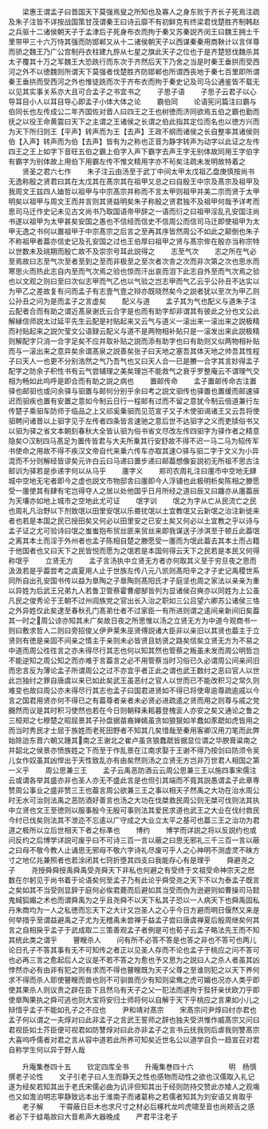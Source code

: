 <!-- { "loadSidebar": true } -->
　　梁惠王谓孟子曰晋国天下莫强焉叟之所知也及寡人之身东败于齐长子死焉注疏及朱子注皆不详按战国策甘茂谓秦王曰诗云靡不有初鲜克有终梁君伐楚胜齐制韩赵之兵驱十二诸侯朝天子于孟津后子死身布衣而拘于秦又苏秦説齐闵王曰魏王拥土千里带甲三十六万恃其强而防邯郸又从十二诸侯朝天子以西谋秦秦用商鞅计以言佯尊而骄之魏王乃广公宫制丹衣柱建九斿从七星之旗此天子之位也于是齐楚怒伐魏杀其太子覆其十万之军魏王大恐跣行而东次于齐然后天下乃舍之当是时秦王垂拱而受西河之外不以徳魏则所谓天下莫强者伐楚胜齐防邯郸也所谓西丧地于秦七百里即所谓秦王垂拱而受西河之外也惟徒跣而次于齐布衣而拘于秦史记及司马公通鉴皆不载无以见其实事关系亦大且可合孟子之书宜书之
　　子思子语
　　子思子云君子以心导耳目小人以耳目导心即孟子小体大体之论
　　霸伯同
　　论语宪问篇注曰霸与伯同长也左传成公二年齐国佐对晋人曰四王之王也树徳而济同欲焉五伯之霸也勤而抚之以役王命黄震曰天下之主谓之王诸侯之长谓之伯此指其定位而名也以徳方兴而为天下所归则王【平声】转声而为王【去声】王政不纲而诸侯之长自整率其诸侯则伯【入声】转声而为伯【去声】皆有为之称也正音为静字转声为动字以此证之左传四王之王上如字下音旺五伯之霸上伯字入声下霸字去声王字无别体故同用王字伯字有霸字为别体故上用伯下用霸左传不惟文精用字亦不茍矣注疏未发明故特着之
　　贤圣之君六七作
　　朱子注云由汤至于武丁中间太甲太戊祖乙盘庚慎按尚书无逸称殷之贤君曰其在太戊其在髙宗其在祖甲又总之曰自殷王中宗及髙宗及祖甲及我周文王兹四人廸哲以祖甲与中宗髙宗并称而不言太甲则祖甲并美二宗而贤于太甲明矣以祖甲与周文王而并言则其贤益明矣朱子称殷之贤君独不及祖甲何哉予详考而思司马迁作史记未见古文尚书乃取国语帝甲辞之一语而衍之曰祖甲淫乱孔安国注尚书遂以祖甲为太甲甚矣安国之愚也不信经而信史不信周公而信司马迁即使祖甲为太甲无逸之书何以置祖甲于中宗髙宗之后言之至再其序皆然周公不如此之颠倒也朱子不称祖甲者葢亦信史记及孔安国之过也王伯厚曰祖甲之贤与髙宗侔在殷亦当称宗特以世数未及祧期而殷亡故不及崇宗号耳此説得之
　　志至气次
　　志之所在气必至焉故曰志至气次至者至到之至而非极至之至次者次舎之次而非次第之次也思氷而寒思火而热此志自内至而气次焉之验也惊而汗出哀而泪下此志自外至而气次焉之验也以文观之则曰至曰次似志甲而气乙也以气验之岂志甲而气乙云乎公孙丑不达实以为甲乙之差故复有问而孟子有志壹气壹之辩亦既晓然矣今之説者犹以至次为甲乙则公孙丑之问为是而孟子之言虚矣
　　配义与道
　　孟子其为气也配义与道朱子注云配者合而有助之谓近髙泉谢氏云合字是也而有助字却非谓其有彼此之分也文公此解縁信师説太过延平先生云配是衬贴起来又云气与道义一滚出来一滚出来之説极精而衬贴起来之説欠莹文公语録云配义与道不是两物相补贴只是一滚发出来此説极精则解配字只消一合字足矣不应并取补贴之説而添有助字也曰有助则又似两物相补贴而与一滚出来之意异矣余谓髙泉之説善矣张子曰天地之塞吾其体天地之帅吾其性程子曰天人一也更不分别浩然之气乃吾气也又曰天人合一已是賸一合字其言妙得孟子配字之防余子积性书有云气尝辅理之美矣理岂不能救气之衰乎罗整庵云不谓理气交相为畅如此呜呼是即合而有助之説之病也
　　置邮传命
　　孟子置邮传命古注置驿也邮驲也或问余驿与驲置与邮何分别乎余曰考之説文驲传也驿置也置缓而邮速驿迟而驲疾也置有安置之意如今制云日行一程邮有过而不留之意犹今制云倍道兼行左传楚子乘驲车防师于临品之上又祁奚乗驲而见范宣子又子木使驲谒诸王又云吾将使驲聘问诸晋以上驲字见于左传者四条皆言速驰之意后世不达驲字之义而吏牍俗书又以驲为驿之省文本朝刻春秋大全皆认驲为俗书省文尽改左传四驲字为驿作者之精意隐矣○汉制四马髙足为置传皆君与大夫所乗其行安舒故不得不迟一马二马为轺传军书使命之用故不得不疾汉文帝自代来乗六传车亦取其速○驿与驲二字于文义为小异混而不分则解经皆谬矣元许白云曰马递曰置步递曰邮葢想像妄説初无所祖不思古注邮训为驿若是歩递字何以从马乎
　　廛字义
　　郑司农周礼注曰廛市中空地无肆城中空地无宅者即今之虚也説文市物邸舎曰廛即今人浮铺也此极明析矣陈相之滕愿受一廛使其有肆有宅岂得夺人之居以处他国乎日月所经之道曰辰又曰躔亦从廛葢辰为天壤亦如地上城市之空地此尤可证
　　氓字训
　　氓之为字从亡从民流亡之民也周礼凡治野以下剂致氓以田里安氓以乐昬扰氓以土宜教氓又云新氓之治注新徙来者也若是本国之民已授田矣又何必以田里安之已安土矣又何必以土宜教之乎以诗与孟子证之尤可验诗曰氓之蚩蚩抱布贸丝匪来贸丝来即我谋送子渉淇至于顿丘此葢氓之离其本土而淫于外州者也孟子陈相自楚之滕愿受一廛而为氓此葢去其本土而占籍于他国者也又曰天下之民皆悦而愿为之氓若是本国何得云天下之民若是本民又何得称氓乎
　　立贤无方
　　孟子言汤执中立贤无方者亦何取其义至于穷旦夜之思而汲汲若是乎葢尝考之虞夏用人止于世族左传八元八凯则髙阳辛之才子史记禹稷世系同所自出孔安国书传以益为臯陶之子臯陶则髙阳氏才子庭坚也周之家法以亲亲为重以异姓为后武王兄弟九人若鲁卫管蔡霍曹郕郜皆列为显诸侯召奭亦以同姓为上公虽凡民之俊秀论于王朝不过州闾族党之官出长入治之职如三公吕望六卿苏公诸侯三恪之外异姓仅此矣逮至春秋孔门髙弟仕者不过家臣一有所进则谓之逺间亲新间旧矣葢其一时之周公谅亦知其未广矣故日夜之所思惟以汤之立贤无方为中道今观商书一则曰敷求哲人二则曰旁招俊乂伊尹莱朱巫贤傅説诸大臣非以亲旧以其贤也葢主于立贤则有徳是亲固不间亲之情主于亲则未必皆贤且妨贤之路矣信矣立贤无方为不易之中道而周公徃徃言之亦未得尽行其志也何以知其然也管蔡之叛虽未发而周公明哲岂不能逆知之周公知之而亦难于言葢言之必不用管蔡当时习俗已久必谓周公间亲间旧而忠言反为薄论孟子所谓周公之过不亦宜乎者正此之谓也武王数纣之恶曰官人以世此岂独纣之罪自唐虞以来已如此矣武王虽恶纣之官人以世而已不能改积习之常久则难变也故曰周公亦未得尽行其志也孟子曰国君进贤如不得已将使卑逾尊疏逾戚以今言之国君用贤亦何不得已之有葢尊者亲者未必贤必进疏逺之贤而用之则尊与戚之党嚻然而议是其时积习使然也若在今日则朝释耒耜暮登槐衮人亦安之矣又通论之鲁之三桓郑之七穆楚之昭屈景其子孙盘据苗裔婵嫣虽贪如狼狠如羊蠢如豕虣如虎皆用之而当时秀民才士屈于族姓而老死田野者不知其几矣惜哉至秦用客卿汉用刀笔而此弊始除迨东晋六朝又踵其南之王谢北之崔卢虽贪狼蠢虣皆据显位谓之华腴膏粱南之并韶北之侯景亦愤族姓之下而至于作乱景在江南求娶于王谢不得乃按剑曰防须令吴儿女作奴虽其凶悍出于天性致乱亦有由矣然则汤之立贤无方岂非万世君人相国之第一义乎
　　周公思兼三王
　　孟子云禹恶防酒云云周公思兼三王以施四事宋儒注云或谓各举其盛亦非也圣人亦无不盛此言是也但引其端而不竟其説愚谓孟子此章専赞周公事业之盛非赞三王也葢言周公欲兼三王之事以相天子然禹之大功在治水周公时无水可治则法禹之恶防酒好善言也汤之大功在伐桀救民周公则无桀可伐则法其执中立贤也文王至徳则以服事殷今无殷可事则法其爱民求道也武王之大业在伐纣救民今纣已伐矣则法其不泄迩不忘逺以广守成之大业立太平之基可也葢三王之治功为君道之极所以立后世相天下者之标凖也
　　博约
　　博学而详説之将以反説约也或问反约之后博学详説可废乎曰不可诗三百一言以蔽之曰思无邪礼三千三百一言以蔽之曰母不敬今教人止诵思无邪母不敬六字诗礼尽废可乎人之心神明不测虚灵不昧方寸之地亿兆兼照者也若涂闭其七窍折堕其四支曰我能存心有是理乎
　　舜避尧之子
　　尧授舜舜授禹舜禹受尧舜天下非私也何避之有受终于文祖受命神宗天之厯数在尔躬见于尚书着于论语矣何至孟子乃有此论乎舜受尧之天下不以为泰孟子既言之矣如其不当受则显辞于庭何必俟君薨而后避如其当受而伪为逊避则如曹操司马懿鬼蜮狐媚之术也而谓舜禹为之乎且尧舜不以天下私其子恐以一人病天下也舜禹固私丹朱商均为一人之私徳而忘天下之大计又岂圣人之心乎今日方避而明日偃然又来是何举措乎至谓益避禹之子尤为无稽禹未尝禅于益孟子尝曰唐虞禅夏后殷周继矣何其言之自相戾乎孟子于武成取二三策善观孟子者例是可也荀子云孟子略法先王而不知其统此类之谓乎
　　瞽瞍杀人
　　问有所不必答不答是也答之非也不答可也两儿论日孔子不答其事有无不可知传之者正以见圣人存而不论也孟子于桃应之问不答可也必再三言之愈起后人之议是不若不答之为愈也予又思为之説曰人之杀人者虽其凶悖然亦必有由非有犯之则有求而不得也瞽瞍既为天子父尊之至谁则犯之以天下养何求不得而杀人耶使瞽瞍而兽也则不可驯兽而少有知则梁鸯之虎可媚也况亦人类乎即使其果杀人则议贵之辟在臣下且然乌有天子之父一犯法而遽拘于狴犴亲伏欧刀乎即使臯陶果执之舜可逃也则大宝将安归士师将何以自解于天下乎桃应之言果如小儿之辩惜乎孟子不能如孔子之不应也
　　尹和靖对髙宗
　　宋髙宗问尹焞曰纣亦君也孟子何以谓之一夫焞对曰此非孟子之言武王誓师之辞也独夫受洪惟作威髙宗又问曰君视臣如土芥臣便可视君如防讐焞对曰此亦非孟子之言书云抚我则后虐我则讐髙宗大喜呜呼儒者对君之言从容中道若此所养可知矣近世名公以道学自负一趋宣召对君自称学生何以异于野人哉












　　升庵集巻四十五
　　钦定四库全书
　　升庵集巻四十六　　　　　明　杨慎　撰老子论性
　　文子引老子曰人生而静天之性也感物而动性之欲也汉儒取入礼记遂为经矣若知其出于老氏宋儒必曲为讥评但知其出于经则防持交赞此亦矮人之观塲也又如澹泊明志寕静致远本出于淮南子而诸葛称之若儒者知其为刘安语又肯取乎
　　老子解
　　干霄蔽日巨木也求尺寸之材必后椓杙龙吟虎啸至音也尚颊舌之感者必下于蛙黾故曰大音希声大器晚成
　　严君平注老子
